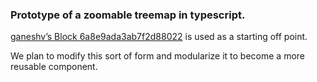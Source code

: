 ### Prototype of a zoomable treemap in typescript.
[ganeshv’s Block 6a8e9ada3ab7f2d88022](http://bl.ocks.org/ganeshv/6a8e9ada3ab7f2d88022) is used as a starting off point.

We plan to modify this sort of form and modularize it to become a more reusable component.